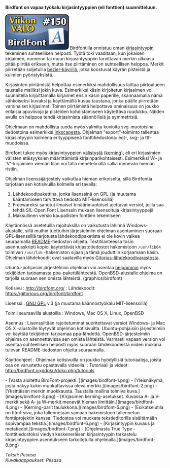 <!--
Title: 3x46 BirdFont - Viikon VALO #150
Date: 2013/11/10
Pageimage: valo150-birdfont.png
Tags: Linux,Windows,Mac OS X,OpenBSD,Teksti,Piirto,Vektoripiirto
-->

**Birdfont on vapaa työkalu kirjasintyyppien (eli fonttien)
suunnitteluun.**

![](images/valo150-birdfont.png "fig:valo150-birdfont.png") Birdfontilla
onnistuu oman
[kirjasintyypin](https://fi.wikipedia.org/wiki/Kirjasintyyppi) tekeminen
suhteellisen helposti. Työtä toki vaaditaan, kun jokaisen kirjaimen,
numeron tai muun kirjasintyyppiin tarvittavan merkin ulkoasu pitää
piirtää erikseen, mutta itse piirtäminen on suhteellisen helppoa. Merkit
piirretään suljetuilla
[bezier-käyrillä](https://fi.wikipedia.org/wiki/B%C3%A9zier-k%C3%A4yr%C3%A4),
jotka koostuvat käyrän pisteistä ja kulmien pyöristyksistä.

Kirjasinten piirtämistä helpottaa esimerkiksi mahdollisuus laittaa
piirtoalueen taustalle malliksi jokin kuva. Esimerkiksi käsin
kirjoitetun kirjasimen voi suunnitella kirjoittamalla kirjaimet ensin
käsin paperille, skannaamalla nämä sähköiseksi kuvaksi ja käyttämällä
kuvaa taustana, jonka päälle piirretään varsinaiset kirjasimet. Toinen
piirtämistä helpottava ominaisuus on joukko erilaisia apuviivoja ja
pisteiden kohdistamiseen käytettävä ruudukko. Näiden avulla on helppoa
tehdä kirjasimista säännöllisiä ja symmetrisiä.

Ohjelmaan on mahdollista tuoda myös valmiita kuvioita svg-muotoisina
tiedostoina esimerkiksi [Inkscapesta](Inkscape). Ohjelman
"export"-toiminto tallentaa kirjasintyypin kolmena erityyppisenä
fonttitiedostona: eot-, svg- ja ttf-muodoissa.

Birdfont tukee myös kirjasintyyppien
[välistystä](http://fi.wiktionary.org/wiki/välistys)
([kerning](https://en.wikipedia.org/wiki/Kerning)), eli eri kirjasimien
välisten etäisyyksien määrittämistä kirjainparikohtaisesti. Esimerkiksi
'A'- ja 'V'-kirjaimien viemän tilan voi tällä menetelmällä sallia
menevän hieman ristiin.

Ohjelman lisenssijärjestely vaikuttaa hieman erikoiselta, sillä
Birdfontia tarjotaan sen kotisivuilla kolmella eri tavalla:

1.  Lähdekoodipakettina, jonka lisenssinä on GPL (ja muutama
    kääntämiseen tarvittava tiedosto MIT-lisenssillä)
2.  Freewareksi sanotut ilmaiset binäärimuotoiset ajettavat versiot,
    joilla saa tehdä SIL-Open Font Lisenssin mukaan lisensoituja
    kirjasintyyppejä
3.  Maksullinen versio kaupallisten fonttien tekemiseen

Käytännössä asetetuilla rajoituksilla on vaikutusta lähinnä
Windows-alustalle, sillä muihin tuettuihin järjestelmiin ohjelman
asentaminen suoraan GPL-lisenssillä tarjotusta lähdekoodipaketista ei
ole kovin vaikea seuraamalla
[README](https://gitorious.org/birdfont/birdfont/source/656669a3716674f7598f9038cb7f99723eba5d27:README)-tiedoston
ohjeita. Testitilanteessa tosin asennusskripti kopioi käytettävät
kirjastotiedostot hakemistoon `/usr/lib64` toimivan `/usr/lib`
-hakemiston sijaan ja tämä jouduttiin korjaamaan käsin. Ohjelman
lähdekoodit ovat saatavilla myös
[Gitorius-lähdekoodivarastosta](https://gitorious.org/birdfont/birdfont/).

Ubuntu-pohjaisiin järjestelmiin ohjelman voi asentaa
[helpommin](http://linuxg.net/how-to-install-birdfont-0-31-on-ubuntu-13-10-13-04-linux-mint-16-15-pear-os-8/)
myös tekijöiden tarjoamasta ppa-pakettilähteestä. OpenBSD-alustalle
ohjelma on tarjolla suoraan sen omista lähteistä. (graphics/birdfont)

Kotisivu
:   <http://birdfont.org/>
:   Lähdekoodit: <https://gitorious.org/birdfont/birdfont>

Lisenssi
:   [GNU GPL](GNU_GPL) v.3 (ja muutama käännöstyökalu
    MIT-lisenssillä)

Toimii seuraavilla alustoilla
:   Windows, Mac OS X, Linux, OpenBSD

Asennus
:   Lisenssiltään rajoitetummat suoritettavat versiot Windows- ja Mac OS
    X -alustoille löytyvät ohjelman kotisivuilta. Ubuntu-pohjaisiin
    järjestelmiin voi käyttää tekijöiden tarjoamaa ppa-lähdettä.
    OpenBSD-järjestelmiin ohjelma on asennettavissa sen omista
    lähteistä. Varmasti vapaan version voi asentaa suhteellisen helposti
    myös suoraan lähdekoodeista niiden mukana tulevan README-tiedoston
    ohjeita seuraamalla.

Käyttöohjeet
:   Ohjelman kotisivuilla on joukko hyödyllisiä tutoriaaleja, joista osa
    on varustettu opastavalla videolla.
:   Tutoriaali ja videot: <http://birdfont.org/doku/doku.php/tutorials>

<div class="psgallery" markdown="1">
-   [Vasta aloitettu BirdFont-projekti. ](images/birdfont-1.png)
-   [Yleisnäkymä, josta näkyy kukin muokattavissa oleva
    merkki.](images/birdfont-2.png)
-   [Yksittäisen merkin muokkausta. Taustalla mallina toimiva
    kuva.](images/birdfont-3.png)
-   [Kirjasimen kerning-asetukset. Kuvassa A- ja V- merkit sekä A- ja
    W-merkit menevät hieman limittäin.](images/birdfont-4.png)
-   [Kerning-parit taulukkona.](images/birdfont-5.png)
-   [Esikatselutila on html-sivu, joka tallennetaan samaan hakemistoon
    tallennetun fonttiprojektin kanssa. Tiedostoa voi muokata
    tekstieditorilla sisältämään sopivampaa
    tekstiä.](images/birdfont-6.png)
-   [Kirjasintyypin kuvaus ja metatiedot.](images/birdfont-7.png)
-   [Ohjelmasta True Type -fonttitiedostoksi viedyn keskeneräisen
    kirjasintyypin tarkastelu kirjasintyyppien asennukseen tarkoitetulla
    ohjelmalla.](images/birdfont-8.png)
</div>

*Teksti: Pesasa* <br />
*Kuvakaappaukset: Pesasa*

